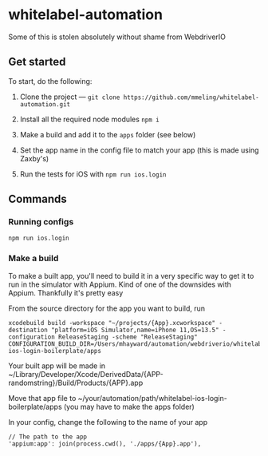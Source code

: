 # whitelabel-automation
Some of this is stolen absolutely without shame from WebdriverIO

## Get started
To start, do the following:

1. Clone the project — `git clone https://github.com/mmeling/whitelabel-automation.git`

2. Install all the required node modules `npm i`

2. Make a build and add it to the `apps` folder (see below)

2. Set the app name in the config file to match your app (this is made using Zaxby's)

3. Run the tests for iOS with `npm run ios.login`

## Commands

### Running configs
```console
npm run ios.login
```

### Make a build
To make a built app, you'll need to build it in a very specific way to get it to run in the simulator with Appium. Kind of one of the downsides with Appium. Thankfully it's pretty easy

From the source directory for the app you want to build, run
```console
xcodebuild build -workspace "~/projects/{App}.xcworkspace" -destination "platform=iOS Simulator,name=iPhone 11,OS=13.5" -configuration ReleaseStaging -scheme "ReleaseStaging" CONFIGURATION_BUILD_DIR=/Users/mhayward/automation/webdriverio/whitelabel-ios-login-boilerplate/apps
```

Your built app will be made in ~/Library/Developer/Xcode/DerivedData/{APP-randomstring}/Build/Products/{APP}.app

Move that app file to ~/your/automation/path/whitelabel-ios-login-boilerplate/apps (you may have to make the apps folder)

In your config, change the following to the name of your app
```
// The path to the app
'appium:app': join(process.cwd(), './apps/{App}.app'),
```
